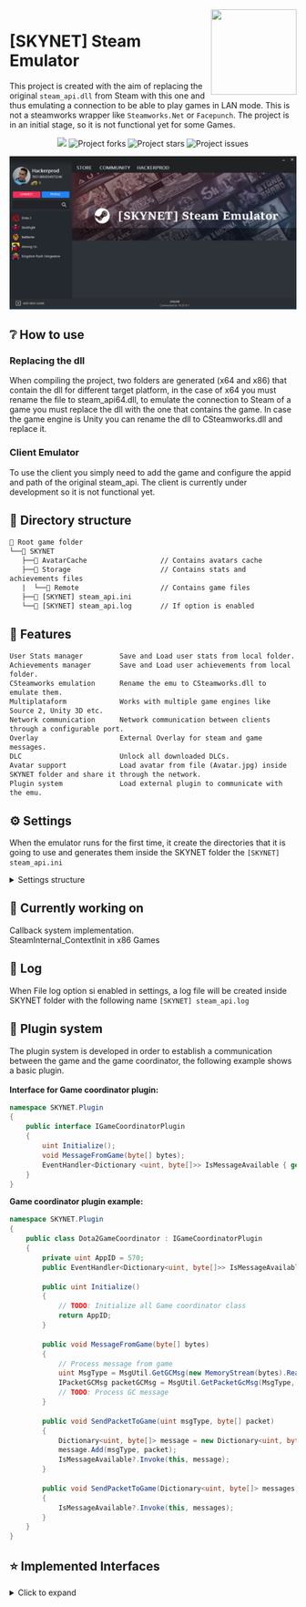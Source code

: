  <img src="[SKYNET] Steam Emulator/game.ico" align="right" height="150" width="150" />

# [SKYNET] Steam Emulator 
This project is created with the aim of replacing the original `steam_api.dll` from Steam with this one and thus emulating a connection to be able to play games in LAN mode.
This is not a steamworks wrapper like `Steamworks.Net` or `Facepunch`.
The project is in an initial stage, so it is not functional yet for some Games.

<p align="center">
    <img src="https://img.shields.io/github/contributors/Hackerprod/-SKYNET-Steam-Emulator?style=for-the-badge" />
    <img src="https://img.shields.io/github/forks/Hackerprod/-SKYNET-Steam-Emulator?style=for-the-badge" alt="Project forks">
    <img src="https://img.shields.io/github/stars/Hackerprod/-SKYNET-Steam-Emulator?label=Project%20Stars%21%21%21&style=for-the-badge" alt="Project stars">
    <img src="https://img.shields.io/github/issues/Hackerprod/-SKYNET-Steam-Emulator?style=for-the-badge" alt="Project issues">
</p>

![Screenshot](Capture.png)

## ❔ How to use
### Replacing the dll
When compiling the project, two folders are generated (x64 and x86) that contain the dll for different target platform, in the case of x64 you must rename the file to steam_api64.dll, to emulate the connection to Steam of a game you must replace the dll with the one that contains the game. In case the game engine is Unity you can rename the dll to CSteamworks.dll and replace it.

### Client Emulator
To use the client you simply need to add the game and configure the appid and path of the original steam_api. The client is currently under development so it is not functional yet.

## 📁 Directory structure
```
📁 Root game folder                     
└──📁 SKYNET
   ├──📁 AvatarCache                  // Contains avatars cache
   ├──📁 Storage                      // Contains stats and achievements files
   |  └──📁 Remote                    // Contains game files
   ├──📄 [SKYNET] steam_api.ini       
   └──📑 [SKYNET] steam_api.log       // If option is enabled
```

## 🔗 Features

```
User Stats manager         Save and Load user stats from local folder.
Achievements manager       Save and Load user achievements from local folder.
CSteamworks emulation      Rename the emu to CSteamworks.dll to emulate them.
Multiplataform             Works with multiple game engines like Source 2, Unity 3D etc.
Network communication      Network communication between clients through a configurable port.
Overlay                    External Overlay for steam and game messages.
DLC                        Unlock all downloaded DLCs.
Avatar support             Load avatar from file (Avatar.jpg) inside SKYNET folder and share it through the network.
Plugin system              Load external plugin to communicate with the emu.
```
## ⚙️ Settings
When the emulator runs for the first time, it create the directories that it is going to use and generates them inside the SKYNET folder the `[SKYNET] steam_api.ini`<br />
<details><summary>Settings structure</summary><br />

 [User Info]<br />
PersonaName = Hackerprod<br />
AccountId = 1000<br />

[Game info]<br />
Language = english<br />
AppId = 570<br />

[Network Settings]<br />
ServerIP = 127.0.0.1<br />
BroadcastPort = 28025<br />

[Log Settings]<br />
File = false<br />
Console = true<br />

</details>

## 🔨 Currently working on
Callback system implementation.<br />
SteamInternal_ContextInit in x86 Games

## 📝 Log
When File log option si enabled in settings, a log file will be created inside SKYNET folder with the following name `[SKYNET] steam_api.log`

## 🔌 Plugin system
The plugin system is developed in order to establish a communication between the game and the game coordinator, the following example shows a basic plugin. <br /><br />
**Interface for Game coordinator plugin:**
```csharp
namespace SKYNET.Plugin
{
    public interface IGameCoordinatorPlugin
    {
        uint Initialize();
        void MessageFromGame(byte[] bytes);
        EventHandler<Dictionary <uint, byte[]>> IsMessageAvailable { get; set; }
    }
}
```
**Game coordinator plugin example:**
```csharp
namespace SKYNET.Plugin
{
    public class Dota2GameCoordinator : IGameCoordinatorPlugin
    {
        private uint AppID = 570;
        public EventHandler<Dictionary<uint, byte[]>> IsMessageAvailable { get; set; }

        public uint Initialize()
        {
            // TODO: Initialize all Game coordinator class
            return AppID;
        }

        public void MessageFromGame(byte[] bytes)
        {
            // Process message from game
            uint MsgType = MsgUtil.GetGCMsg(new MemoryStream(bytes).ReadUInt32L());
            IPacketGCMsg packetGCMsg = MsgUtil.GetPacketGcMsg(MsgType, bytes);
            // TODO: Process GC message
        }

        public void SendPacketToGame(uint msgType, byte[] packet)
        {
            Dictionary<uint, byte[]> message = new Dictionary<uint, byte[]>();
            message.Add(msgType, packet);
            IsMessageAvailable?.Invoke(this, message);
        }

        public void SendPacketToGame(Dictionary<uint, byte[]> messages)
        {
            IsMessageAvailable?.Invoke(this, messages);
        }
    }
}
```

## ⭐ Implemented Interfaces

<details><summary>Click to expand</summary><br />

- [x] ISteamAppDisableUpdate
- - [x] SteamAppDisableUpdate001
- [x] ISteamAppList		
- - [x] ISteamAppList001
- [x] ISteamAppDisableUpdate
- - [x] ISteamAppDisableUpdate001
- [x] ISteamApps
- - [x] ISteamApps008
- [x] ISteamClient		
- - [x] ISteamClient017
- - [x] ISteamClient018
- - [x] ISteamClient019
- - [x] ISteamClient020
- [x] ISteamController
- - [x] ISteamController005
- - [x] ISteamController006
- - [x] ISteamController007
- - [x] ISteamController008
- [x] ISteamFriends		
- - [x] ISteamFriends015
- - [x] ISteamFriends017 
- [x] ISteamGameCoordinator
- - [x] ISteamGameCoordinator001
- [ ] ISteamGameSearch		
- [x] ISteamGameServer
- - [x] ISteamGameServer012 
- - [x] ISteamGameServer014
- [x] ISteamGameServerStats	
- - [x] ISteamGameServerStats001 
- [x] ISteamGameStats	
- - [x] ISteamGameStats001 
- [x] ISteamHTMLSurface
- - [x] ISteamHTMLSurface003
- - [x] ISteamHTMLSurface004
- - [x] ISteamHTMLSurface005
- [x] ISteamHTTP
- - [x] ISteamHTTP002 
- - [x] ISteamHTTP003 
- [x] ISteamInput
- - [x] ISteamInput001
- - [x] ISteamInput002
- - [x] ISteamInput006
- [x] ISteamInventory
- - [x] ISteamInventory002
- - [x] ISteamInventory003
- [x] SteamMatchGameSearch
- - [x] SteamMatchGameSearch001 
- [ ] ISteamMasterServerUpdater
- [x] ISteamMatchmaking		
- - [x] ISteamMatchmaking008 
- - [x] ISteamMatchmaking009
- [x] ISteamMatchmakingServers
- - [x] ISteamMatchmakingServers002 
- [x] ISteamMusic		
- - [x] ISteamMusic001 
- [x] ISteamMusicRemote
- - [x] ISteamMusicRemote001 
- [x] ISteamNetworking		
- - [x] ISteamNetworking005
- - [x] ISteamNetworking006 
- [x] ISteamNetworkingMessages
- - [x] SteamNetworkingMessages002
- [x] ISteamNetworkingSockets	
- - [x] ISteamNetworkingSockets008
- - [x] ISteamNetworkingSockets009
- - [x] ISteamNetworkingSockets012
- [x] ISteamNetworkingSocketsSerialized
- - [x] ISteamNetworkingSocketsSerialized002 
- - [x] ISteamNetworkingSocketsSerialized003 
- - [x] ISteamNetworkingSocketsSerialized004 
- - [x] ISteamNetworkingSocketsSerialized005 
- [x] ISteamNetworkingUtils	
- - [x] ISteamNetworkingUtils003
- [x] ISteamParentalSettings
- - [x] ISteamParentalSettings001 
- [x] ISteamRemotePlay		
- - [x] ISteamRemotePlay001		
- [x] ISteamRemoteStorage
- - [x] ISteamRemoteStorage013 
- - [x] ISteamRemoteStorage014 
- - [x] ISteamRemoteStorage016 
- [x] ISteamScreenshots		
- - [x] ISteamScreenshots003 
- [ ] ISteamTV
- [x] ISteamUGC			
- - [x] ISteamUGC010
- - [x] ISteamUGC012
- - [x] ISteamUGC014
- - [x] ISteamUGC015
- - [x] ISteamUGC016
- [x] ISteamUnifiedMessages
- - [x] SteamUnifiedMessages001 
- [x] ISteamUser
- - [x] ISteamUser019 
- - [x] ISteamUser020 
- - [x] ISteamUser021 
- [x] ISteamUserStats		
- - [x] ISteamUserStats012 
- [x] ISteamUtils
- - [x] ISteamUtils009
- - [x] ISteamUtils010
- [x] ISteamVideo			
- - [x] ISteamVideo002 
</details>

